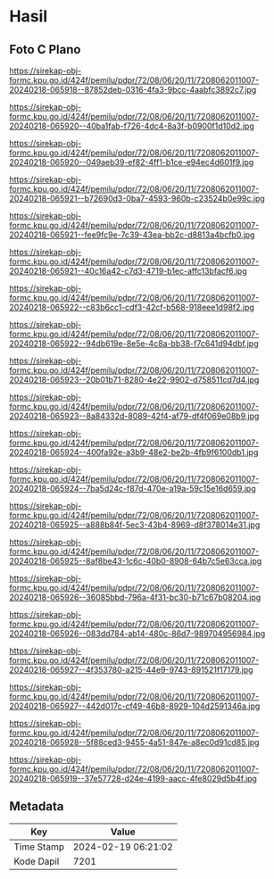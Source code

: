# Hasil

## Foto C Plano

https://sirekap-obj-formc.kpu.go.id/424f/pemilu/pdpr/72/08/06/20/11/7208062011007-20240218-065918--87852deb-0316-4fa3-9bcc-4aabfc3892c7.jpg

https://sirekap-obj-formc.kpu.go.id/424f/pemilu/pdpr/72/08/06/20/11/7208062011007-20240218-065920--40ba1fab-f726-4dc4-8a3f-b0900f1d10d2.jpg

https://sirekap-obj-formc.kpu.go.id/424f/pemilu/pdpr/72/08/06/20/11/7208062011007-20240218-065920--049aeb39-ef82-4ff1-b1ce-e94ec4d601f9.jpg

https://sirekap-obj-formc.kpu.go.id/424f/pemilu/pdpr/72/08/06/20/11/7208062011007-20240218-065921--b72690d3-0ba7-4593-960b-c23524b0e99c.jpg

https://sirekap-obj-formc.kpu.go.id/424f/pemilu/pdpr/72/08/06/20/11/7208062011007-20240218-065921--fee9fc9e-7c39-43ea-bb2c-d8813a4bcfb0.jpg

https://sirekap-obj-formc.kpu.go.id/424f/pemilu/pdpr/72/08/06/20/11/7208062011007-20240218-065921--40c16a42-c7d3-4719-b1ec-affc13bfacf6.jpg

https://sirekap-obj-formc.kpu.go.id/424f/pemilu/pdpr/72/08/06/20/11/7208062011007-20240218-065922--c83b6cc1-cdf3-42cf-b568-918eee1d98f2.jpg

https://sirekap-obj-formc.kpu.go.id/424f/pemilu/pdpr/72/08/06/20/11/7208062011007-20240218-065922--94db619e-8e5e-4c8a-bb38-f7c641d94dbf.jpg

https://sirekap-obj-formc.kpu.go.id/424f/pemilu/pdpr/72/08/06/20/11/7208062011007-20240218-065923--20b01b71-8280-4e22-9902-d758511cd7d4.jpg

https://sirekap-obj-formc.kpu.go.id/424f/pemilu/pdpr/72/08/06/20/11/7208062011007-20240218-065923--8a84332d-8089-42f4-af79-df4f069e08b9.jpg

https://sirekap-obj-formc.kpu.go.id/424f/pemilu/pdpr/72/08/06/20/11/7208062011007-20240218-065924--400fa92e-a3b9-48e2-be2b-4fb9f6100db1.jpg

https://sirekap-obj-formc.kpu.go.id/424f/pemilu/pdpr/72/08/06/20/11/7208062011007-20240218-065924--7ba5d24c-f87d-470e-a19a-59c15e16d659.jpg

https://sirekap-obj-formc.kpu.go.id/424f/pemilu/pdpr/72/08/06/20/11/7208062011007-20240218-065925--a888b84f-5ec3-43b4-8969-d8f378014e31.jpg

https://sirekap-obj-formc.kpu.go.id/424f/pemilu/pdpr/72/08/06/20/11/7208062011007-20240218-065925--8af8be43-1c6c-40b0-8908-64b7c5e63cca.jpg

https://sirekap-obj-formc.kpu.go.id/424f/pemilu/pdpr/72/08/06/20/11/7208062011007-20240218-065926--36085bbd-796a-4f31-bc30-b71c67b08204.jpg

https://sirekap-obj-formc.kpu.go.id/424f/pemilu/pdpr/72/08/06/20/11/7208062011007-20240218-065926--083dd784-ab14-480c-86d7-989704956984.jpg

https://sirekap-obj-formc.kpu.go.id/424f/pemilu/pdpr/72/08/06/20/11/7208062011007-20240218-065927--4f353780-a215-44e9-9743-891521f17179.jpg

https://sirekap-obj-formc.kpu.go.id/424f/pemilu/pdpr/72/08/06/20/11/7208062011007-20240218-065927--442d017c-cf49-46b8-8929-104d2591346a.jpg

https://sirekap-obj-formc.kpu.go.id/424f/pemilu/pdpr/72/08/06/20/11/7208062011007-20240218-065928--5f88ced3-9455-4a51-847e-a8ec0d91cd85.jpg

https://sirekap-obj-formc.kpu.go.id/424f/pemilu/pdpr/72/08/06/20/11/7208062011007-20240218-065919--37e57728-d24e-4199-aacc-4fe8029d5b4f.jpg


## Metadata

| Key        | Value               |
| ---------- | ------------------- |
| Time Stamp | 2024-02-19 06:21:02 |
| Kode Dapil | 7201                |



